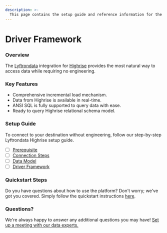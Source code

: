 ```yaml
---
description: >-
  This page contains the setup guide and reference information for the Highrise source connector.
---
```


# Driver Framework

### Overview

The [Lyftrondata](https://www.lyftrondata.com/) integration for [Highrise](None) provides the most natural way to access data while requiring no engineering.

### Key Features

* Comprehensive incremental load mechanism.
* Data from Highrise is available in real-time.&#x20;
* ANSI SQL is fully supported to query data with ease.
* Ready to query Highrise relational schema model.

### Setup Guide

To connect to your destination without engineering, follow our step-by-step Lyftrondata Highrise setup guide.

* [ ] [Prerequisite](../prerequisite.md)
* [ ] [Connection Steps](../connection-steps.md)
* [ ] [Data Model](../data-model/erd.md)
* [ ] [Driver Framework](../driver-framework/)

### Quickstart Steps

Do you have questions about how to use the platform? Don't worry; we've got you covered. Simply follow the quickstart instructions [here](../driver-framework/README.md).

### Questions? <a href="#questions" id="questions"></a>

We're always happy to answer any additional questions you may have! [Set up a meeting with our data experts.](https://www.lyftrondata.com/book-a-meeting/)


